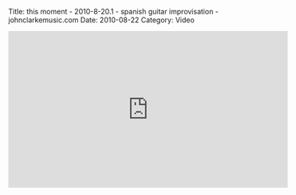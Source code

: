 Title: this moment - 2010-8-20.1 - spanish guitar improvisation - johnclarkemusic.com
Date: 2010-08-22
Category: Video

<iframe width="560" height="315" src="https://www.youtube.com/embed/A45uKGLJFLc" title="YouTube video player" frameborder="0" allow="accelerometer; autoplay; clipboard-write; encrypted-media; gyroscope; picture-in-picture" allowfullscreen></iframe>

